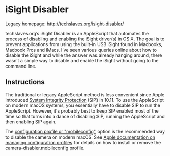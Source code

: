 # iSight Disabler

Legacy homepage: http://techslaves.org/isight-disabler/

techslaves.org’s iSight Disabler is an AppleScript that automates the process of disabling and enabling the iSight driver(s) in OS X. The goal is to prevent applications from using the built-in USB iSight found in Macbooks, Macbook Pros and iMacs. I’ve seen various queries online about how to disable the iSight and while the answer was already hanging around, there wasn’t a simple way to disable and enable the iSight without going to the command line.

## Instructions

The traditional or legacy AppleScript method is less convenient since Apple introduced [System Integrity Protection](https://support.apple.com/en-us/HT204899) (SIP) in 10.11. To use the AppleScript on modern macOS systems, you essentially have to disable SIP to run the AppleScript. However, it's probably best to keep SIP enabled most of the time so that turns into a dance of disabling SIP, running the AppleScript and then enabling SIP again.

The [configuration profile or "mobileconfig"](https://github.com/rthomson/isight-disabler/blob/master/camera-disabler.mobileconfig) option is the recommended way to disable the camera on modern macOS. See [Apple documentation on managing configuration profiles](https://support.apple.com/kb/PH22006?locale=en_US) for details on how to install or remove the camera-disabler.mobileconfig profile.
